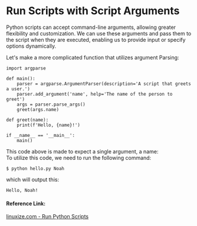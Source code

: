 # Run Scripts with Script Arguments
Python scripts can accept command-line arguments, allowing greater flexibility and customization. We can use these arguments and pass them to the script when they are executed, enabling us to provide input or specify options dynamically.  

Let's make a more complicated function that utilizes argument Parsing:  

```Python3
import argparse

def main():
    parser = argparse.ArgumentParser(description='A script that greets a user.')
    parser.add_argument('name', help='The name of the person to greet')
    args = parser.parse_args()
    greet(args.name)

def greet(name):
    print(f'Hello, {name}!')

if __name__ == '__main__':
    main()

```

This code above is made to expect a single argument, a name:  
To utilize this code, we need to run the following command:  

```
$ python hello.py Noah
```

which will output this:  

```
Hello, Noah!
```

#### Reference Link:  
[linuxize.com - Run Python Scripts](https://linuxize.com/post/run-python-scripts/)  

